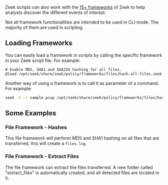 Zeek scripts can also work with the [15+ frameworks](obsidian://open?vault=security-notes&file=Defensive%20Security%2FNetwork%20Traffic%20Analysis%2FTools%2FZeek%2FFrameworks) of Zeek to help analysts discover the different events of interest.

Not all framework functionalities are intended to be used in CLI mode. The majority of them are used in scripting.
## Loading Frameworks
You can easily load a framework in scripts by calling the specific framework in your Zeek script file. For example:
```zeek
# Enable MD5, SHA1 and SHA256 hashing for all files.
@load /opt/zeek/share/zeek/policy/frameworks/files/hash-all-files.zeek
```

Another way of using a framework is to call it as parameter of a command. For example:
```bash
zeek -C -r sample.pcap /opt/zeek/share/zeek/policy/frameworks/files/hash-all-files.zeek
```
## Some Examples
### File Framework - Hashes
This file framework will perform MD5 and SHA1 hashing on all files that are transferred, this will create a `files.log`.
### File Framework - Extract Files
The file framework can extract the files transferred. A new folder called "extract_files" is automatically created, and all detected files are located in it.